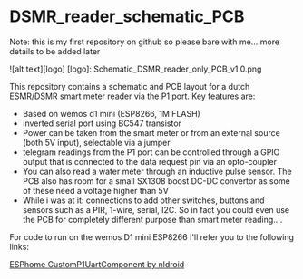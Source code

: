 # DSMR_reader_schematic_PCB

Note: this is my first repository on github so please bare with me....more details to be added later

![alt text][logo]
[logo]: Schematic_DSMR_reader_only_PCB_v1.0.png

This repository contains a schematic and PCB layout for a dutch ESMR/DSMR smart meter reader via the P1 port. Key features are:
- Based on wemos d1 mini (ESP8266, 1M FLASH)
- inverted serial port using BC547 transistor
- Power can be taken from the smart meter or from an external source (both 5V input), selectable via a jumper
- telegram readings from the P1 port can be controlled through a GPIO output that is connected to the data request pin via an opto-coupler
- You can also read a water meter through an inductive pulse sensor. The PCB also has room for a small SX1308 boost DC-DC convertor as some of these need a voltage higher than 5V
- While i was at it: connections to add other switches, buttons and sensors such as a PIR, 1-wire, serial, I2C. So in fact you could even use the PCB for completely different purpose than smart meter reading....

For code to run on the wemos D1 mini ESP8266 I'll refer you to the following links:

[ESPhome  CustomP1UartComponent by nldroid](https://github.com/nldroid/CustomP1UartComponent "CustomP1UartComponent by nldroid") 
